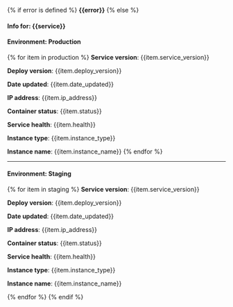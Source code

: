 {% if error is defined %}
**{{error}}**
{% else %}
#### Info for: {{service}}
#### Environment: Production
{% for item in production %}
**Service version**: {{item.service_version}}

**Deploy version**: {{item.deploy_version}}

**Date updated**: {{item.date_updated}}

**IP address**: {{item.ip_address}}

**Container status**: {{item.status}}

**Service health**: {{item.health}}

**Instance type**: {{item.instance_type}}

**Instance name**: {{item.instance_name}}
{% endfor %}

----

#### Environment: Staging
{% for item in staging %}
**Service version**: {{item.service_version}}

**Deploy version**: {{item.deploy_version}}

**Date updated**: {{item.date_updated}}

**IP address**: {{item.ip_address}}

**Container status**: {{item.status}}

**Service health**: {{item.health}}

**Instance type**: {{item.instance_type}}

**Instance name**: {{item.instance_name}}

{% endfor %}
{% endif %}

